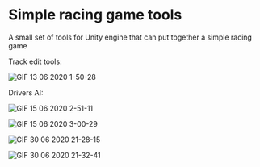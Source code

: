# Simple racing game tools

A small set of tools for Unity engine that can put together a simple racing game

Track edit tools:

![GIF 13 06 2020 1-50-28](https://user-images.githubusercontent.com/27694775/86156289-c2cb4f00-bb16-11ea-9f9b-80b870f9d51c.gif)


Drivers AI:

![GIF 15 06 2020 2-51-11](https://user-images.githubusercontent.com/27694775/86153826-42efb580-bb13-11ea-9217-e9a90813a64c.gif)

![GIF 15 06 2020 3-00-29](https://user-images.githubusercontent.com/27694775/86156093-7aac2c80-bb16-11ea-9395-98f462026688.gif)

![GIF 30 06 2020 21-28-15](https://user-images.githubusercontent.com/27694775/86157620-bb0caa00-bb18-11ea-92bc-5dda518d95a1.gif)

![GIF 30 06 2020 21-32-41](https://user-images.githubusercontent.com/27694775/86158043-47b76800-bb19-11ea-83a5-a3c84fb1faef.gif)
